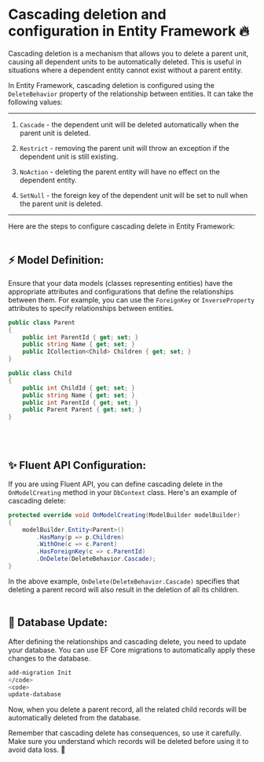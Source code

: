 # Cascading deletion and configuration in Entity Framework 🔥
Cascading deletion is a mechanism that allows you to delete a parent unit, causing all dependent units to be automatically deleted. This is useful in situations where a dependent entity cannot exist without a parent entity.

In Entity Framework, cascading deletion is configured using the <code>DeleteBehavior</code> property of the relationship between entities. It can take the following values:

<hr>

1. <code>Cascade</code> - the dependent unit will be deleted automatically when the parent unit is deleted.

2. <code>Restrict</code> - removing the parent unit will throw an exception if the dependent unit is still existing.

3. <code>NoAction</code> - deleting the parent entity will have no effect on the dependent entity.

4. <code>SetNull</code> - the foreign key of the dependent unit will be set to null when the parent unit is deleted.

<hr>

Here are the steps to configure cascading delete in Entity Framework:
<br><br>

## ⚡️ Model Definition:
Ensure that your data models (classes representing entities) have the appropriate attributes and configurations that define the relationships between them. For example, you can use the <code>ForeignKey</code> or <code>InverseProperty</code> attributes to specify relationships between entities.

```csharp
public class Parent
{
    public int ParentId { get; set; }
    public string Name { get; set; }
    public ICollection<Child> Children { get; set; }
}

public class Child
{
    public int ChildId { get; set; }
    public string Name { get; set; }
    public int ParentId { get; set; }
    public Parent Parent { get; set; }
}
```
<br><br>

## ✨ Fluent API Configuration:
If you are using Fluent API, you can define cascading delete in the <code>OnModelCreating</code> method in your <code>DbContext</code> class. Here's an example of cascading delete:

```csharp
protected override void OnModelCreating(ModelBuilder modelBuilder)
{
    modelBuilder.Entity<Parent>()
        .HasMany(p => p.Children)
        .WithOne(c => c.Parent)
        .HasForeignKey(c => c.ParentId)
        .OnDelete(DeleteBehavior.Cascade);
}

```
In the above example, <code>OnDelete(DeleteBehavior.Cascade)</code> specifies that deleting a parent record will also result in the deletion of all its children.
<br><br>

## 🍂 Database Update:
After defining the relationships and cascading delete, you need to update your database. You can use EF Core migrations to automatically apply these changes to the database.

```bash
add-migration Init
</code>
<code>
update-database
```
Now, when you delete a parent record, all the related child records will be automatically deleted from the database.

Remember that cascading delete has consequences, so use it carefully. Make sure you understand which records will be deleted before using it to avoid data loss. 🌱
